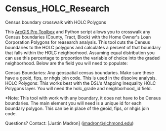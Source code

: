 # Census_HOLC_Research
 Census boundary crosswalk with HOLC Polygons


This [ArcGIS Pro Toolbox](https://urichmond.maps.arcgis.com/home/item.html?id=45dd0853a6664a469c1770bcd1a20e31) and Python script allows you to crosswalk any Census boundaries (County, Tract, Block) with the Home Owner's Loan Corporation Polygons for reasearch analysis. This tool cuts the Census boundaries to the HOLC polygons and calculates a percent of that boundary that falls within the HOLC neighborhood. Assuming equal distribution you can use this percentage to proportion the variable of choice into the graded neighborhood. Below are the field you will need to populate:

Census Boundaries: Any geospatial census boundaries. Make sure these have a geoid, fips, or nhgis join code. This is used in the dissolve analysis. 
HOLC Polygons: This works best with the DSL's Mapping Inequality HOLC Polygons layer. You will need the holc_grade and neighborhood_id field. 

*Note: This tool with work with any boundary, it does not have to be Census boundaries. The main element you will need is a unique id for each boundary polygon. This can be in place of the geoid, fips, or nhgis join code.

Questions? 
Contact: [Justin Madron] (jmadron@richmond.edu)
 

